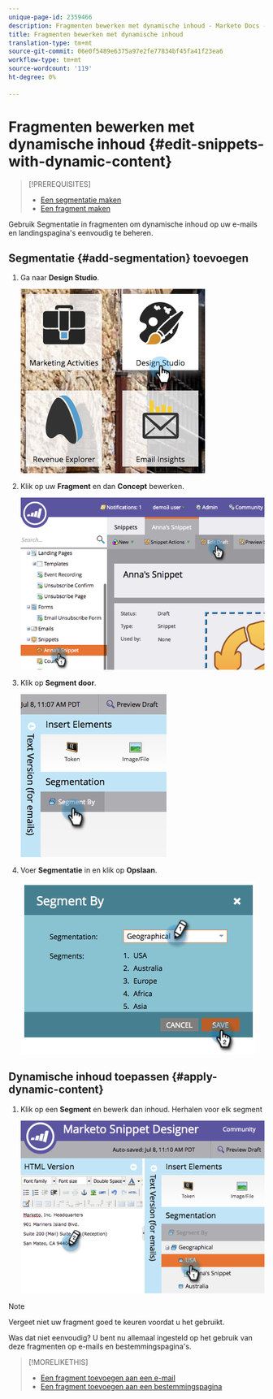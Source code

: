 ```yaml
---
unique-page-id: 2359466
description: Fragmenten bewerken met dynamische inhoud - Marketo Docs - Productdocumentatie
title: Fragmenten bewerken met dynamische inhoud
translation-type: tm+mt
source-git-commit: 06e0f5489e6375a97e2fe77834bf45fa41f23ea6
workflow-type: tm+mt
source-wordcount: '119'
ht-degree: 0%

---
```



# Fragmenten bewerken met dynamische inhoud {#edit-snippets-with-dynamic-content}

>[!PREREQUISITES]
>
>* [Een segmentatie maken](/help/marketo/product-docs/personalization/segmentation-and-snippets/segmentation/create-a-segmentation.md)
>* [Een fragment maken](/help/marketo/product-docs/personalization/segmentation-and-snippets/snippets/create-a-snippet.md)


Gebruik Segmentatie in fragmenten om dynamische inhoud op uw e-mails en landingspagina&#39;s eenvoudig te beheren.

## Segmentatie {#add-segmentation} toevoegen

1. Ga naar **Design Studio**.

   ![](assets/designstudio-1.png)

1. Klik op uw **Fragment** en dan **Concept** bewerken.

   ![](assets/image2014-9-16-8-3a59-3a14.png)

1. Klik op **Segment door**.

   ![](assets/image2014-9-16-8-3a59-3a27.png)

1. Voer **Segmentatie** in en klik op **Opslaan**.

   ![](assets/image2014-9-16-8-3a59-3a42.png)

## Dynamische inhoud toepassen {#apply-dynamic-content}

1. Klik op een **Segment** en bewerk dan inhoud. Herhalen voor elk segment

   ![](assets/image2014-9-16-8-3a59-3a59.png)

>[!NOTE]
>
>Vergeet niet uw fragment goed te keuren voordat u het gebruikt.

Was dat niet eenvoudig? U bent nu allemaal ingesteld op het gebruik van deze fragmenten op e-mails en bestemmingspagina&#39;s.

>[!MORELIKETHIS]
>
>* [Een fragment toevoegen aan een e-mail](/help/marketo/product-docs/email-marketing/general/functions-in-the-editor/add-a-snippet-to-an-email.md)
>* [Een fragment toevoegen aan een bestemmingspagina](/help/marketo/product-docs/demand-generation/landing-pages/personalizing-landing-pages/add-a-snippet-to-a-landing-page.md)

